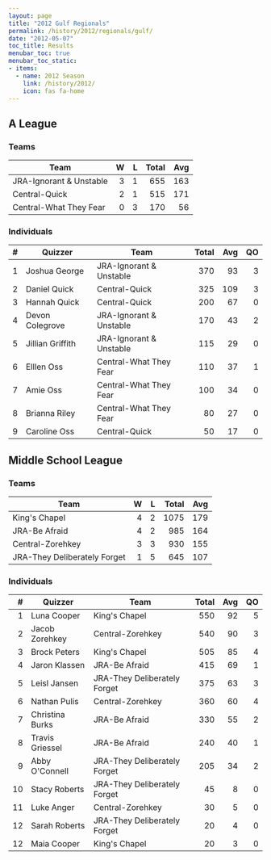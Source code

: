 ```yaml
---
layout: page
title: "2012 Gulf Regionals"
permalink: /history/2012/regionals/gulf/
date: "2012-05-07"
toc_title: Results
menubar_toc: true
menubar_toc_static:
- items:
  - name: 2012 Season
    link: /history/2012/
    icon: fas fa-home
---
```


## A League

### Teams

| Team                    |    W |    L | Total |  Avg |
| ----------------------- | ---: | ---: | ----: | ---: |
| JRA-Ignorant & Unstable |    3 |    1 |   655 |  163 |
| Central-Quick           |    2 |    1 |   515 |  171 |
| Central-What They Fear  |    0 |    3 |   170 |   56 |

### Individuals

|    # | Quizzer          | Team                    | Total |  Avg |   QO |
| ---: | ---------------- | ----------------------- | ----: | ---: | ---: |
|    1 | Joshua George    | JRA-Ignorant & Unstable |   370 |   93 |    3 |
|    2 | Daniel Quick     | Central-Quick           |   325 |  109 |    3 |
|    3 | Hannah Quick     | Central-Quick           |   200 |   67 |    0 |
|    4 | Devon Colegrove  | JRA-Ignorant & Unstable |   170 |   43 |    2 |
|    5 | Jillian Griffith | JRA-Ignorant & Unstable |   115 |   29 |    0 |
|    6 | Elllen Oss       | Central-What They Fear  |   110 |   37 |    1 |
|    7 | Amie Oss         | Central-What They Fear  |   100 |   34 |    0 |
|    8 | Brianna Riley    | Central-What They Fear  |    80 |   27 |    0 |
|    9 | Caroline Oss     | Central-Quick           |    50 |   17 |    0 |

## Middle School League

### Teams

| Team                         |    W |    L | Total |  Avg |
| ---------------------------- | ---: | ---: | ----: | ---: |
| King's Chapel                |    4 |    2 |  1075 |  179 |
| JRA-Be Afraid                |    4 |    2 |   985 |  164 |
| Central-Zorehkey             |    3 |    3 |   930 |  155 |
| JRA-They Deliberately Forget |    1 |    5 |   645 |  107 |

### Individuals

|    # | Quizzer         | Team                         | Total |  Avg |   QO |
| ---: | --------------- | ---------------------------- | ----: | ---: | ---: |
|    1 | Luna Cooper     | King's Chapel                |   550 |   92 |    5 |
|    2 | Jacob Zorehkey  | Central-Zorehkey             |   540 |   90 |    3 |
|    3 | Brock Peters    | King's Chapel                |   505 |   85 |    4 |
|    4 | Jaron Klassen   | JRA-Be Afraid                |   415 |   69 |    1 |
|    5 | Leisl Jansen    | JRA-They Deliberately Forget |   375 |   63 |    3 |
|    6 | Nathan Pulis    | Central-Zorehkey             |   360 |   60 |    4 |
|    7 | Christina Burks | JRA-Be Afraid                |   330 |   55 |    2 |
|    8 | Travis Griessel | JRA-Be Afraid                |   240 |   40 |    1 |
|    9 | Abby O'Connell  | JRA-They Deliberately Forget |   205 |   34 |    2 |
|   10 | Stacy Roberts   | JRA-They Deliberately Forget |    45 |    8 |    0 |
|   11 | Luke Anger      | Central-Zorehkey             |    30 |    5 |    0 |
|   12 | Sarah Roberts   | JRA-They Deliberately Forget |    20 |    4 |    0 |
|   12 | Maia Cooper     | King's Chapel                |    20 |    3 |    0 |
